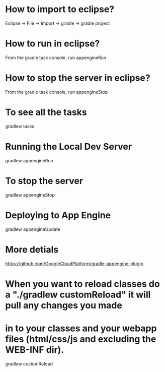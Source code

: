 # How to import to eclipse?
Eclipse -> File -> Import -> gradle -> gradle project

# How to run in eclipse?
From the gradle task console, run appengineRun

# How to stop the server in eclipse?
From the gradle task console, run appengineStop

# To see all the tasks
gradlew tasks

# Running the Local Dev Server
gradlew appengineRun

# To stop the server
gradlew appengineStop

# Deploying to App Engine
gradlew appengineUpdate

# More detials
https://github.com/GoogleCloudPlatform/gradle-appengine-plugin

# When you want to reload classes do a "./gradlew customReload" it will pull any changes you made
# in to your classes and your webapp files (html/css/js and excluding the WEB-INF dir).
gradlew customReload
